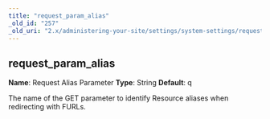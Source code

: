 ```yaml
---
title: "request_param_alias"
_old_id: "257"
_old_uri: "2.x/administering-your-site/settings/system-settings/request_param_alias"
---
```


## request\_param\_alias

**Name**: Request Alias Parameter
**Type**: String
**Default**: q

The name of the GET parameter to identify Resource aliases when redirecting with FURLs.
